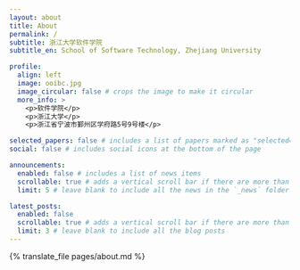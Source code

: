 ```yaml
---
layout: about
title: About
permalink: /
subtitle: 浙江大学软件学院
subtitle_en: School of Software Technology, Zhejiang University

profile:
  align: left
  image: ooibc.jpg
  image_circular: false # crops the image to make it circular
  more_info: >
    <p>软件学院</p>
    <p>浙江大学</p>
    <p>浙江省宁波市鄞州区学府路5号9号楼</p>

selected_papers: false # includes a list of papers marked as "selected={true}"
social: false # includes social icons at the bottom of the page

announcements:
  enabled: false # includes a list of news items
  scrollable: true # adds a vertical scroll bar if there are more than 3 news items
  limit: 5 # leave blank to include all the news in the `_news` folder

latest_posts:
  enabled: false
  scrollable: true # adds a vertical scroll bar if there are more than 3 new posts items
  limit: 3 # leave blank to include all the blog posts
---
```


{% translate_file pages/about.md %}

